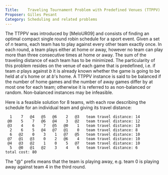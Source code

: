 ```yaml
---
Title:    Traveling Tournament Problem with Predefined Venues (TTPPV)
Proposer: Gilles Pesant
Category: Scheduling and related problems
---
```


The TTPPV was introduced by [MeloUR09] and consists of finding an optimal compact single round robin schedule for a sport event. Given a set of $n$ teams, each team has to play against every other team exactly once. In each round, a team plays either at home or away, however no team can play more than three consecutive times at home or away. The sum of the traveling distance of each team has to be minimized. The particularity of this problem resides on the venue of each game that is predefined, i.e. if team $a$ plays against $b$ it is already known whether the game is going to be held at $a$'s home or at $b$'s home. A TTPPV instance is said to be balanced if the number of home games and the number of away games differ by at most one for each team; otherwise it is referred to as non-balanced or random. Non-balanced instances may be infeasible.

Here is a feasible solution for 8 teams, with each row describing the schedule for an individual team and giving its travel distance: 
```
  1    7   @4   @5   @6    2   @3  	team travel distance: 14
 @0    5    7   @6   @4    3   @2  	team travel distance: 12
 @3    4    6    7   @5   @0    1  	team travel distance: 10
  2    6    5   @4   @7   @1    0  	team travel distance: 8
  6   @2    0    3    1   @7   @5  	team travel distance: 10
 @7   @1   @3    0    2   @6    4  	team travel distance: 10
 @4   @3   @2    1    0    5   @7  	team travel distance: 10
  5   @0   @1   @2    3    4    6  	team travel distance: 6
total cost: 80
```
The "@" prefix means that the team is playing away, e.g. team 0 is playing away against team 4 in the third round.
